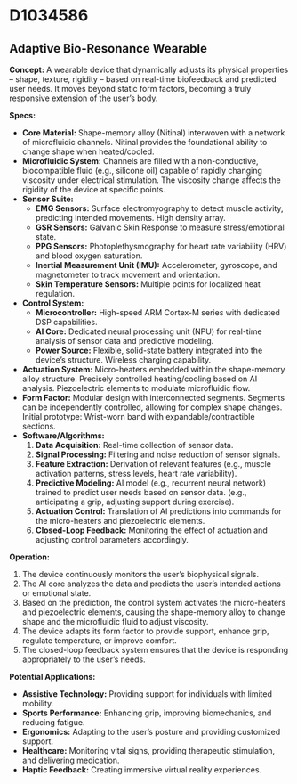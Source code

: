 # D1034586

## Adaptive Bio-Resonance Wearable

**Concept:** A wearable device that dynamically adjusts its physical properties – shape, texture, rigidity – based on real-time biofeedback and predicted user needs. It moves beyond static form factors, becoming a truly responsive extension of the user’s body.

**Specs:**

*   **Core Material:** Shape-memory alloy (Nitinal) interwoven with a network of microfluidic channels. Nitinal provides the foundational ability to change shape when heated/cooled.
*   **Microfluidic System:** Channels are filled with a non-conductive, biocompatible fluid (e.g., silicone oil) capable of rapidly changing viscosity under electrical stimulation.  The viscosity change affects the rigidity of the device at specific points.
*   **Sensor Suite:**
    *   **EMG Sensors:**  Surface electromyography to detect muscle activity, predicting intended movements.  High density array.
    *   **GSR Sensors:** Galvanic Skin Response to measure stress/emotional state.
    *   **PPG Sensors:** Photoplethysmography for heart rate variability (HRV) and blood oxygen saturation.
    *   **Inertial Measurement Unit (IMU):** Accelerometer, gyroscope, and magnetometer to track movement and orientation.
    *   **Skin Temperature Sensors:** Multiple points for localized heat regulation.
*   **Control System:**
    *   **Microcontroller:** High-speed ARM Cortex-M series with dedicated DSP capabilities.
    *   **AI Core:** Dedicated neural processing unit (NPU) for real-time analysis of sensor data and predictive modeling.
    *   **Power Source:** Flexible, solid-state battery integrated into the device’s structure. Wireless charging capability.
*   **Actuation System:** Micro-heaters embedded within the shape-memory alloy structure. Precisely controlled heating/cooling based on AI analysis.  Piezoelectric elements to modulate microfluidic flow.
*   **Form Factor:** Modular design with interconnected segments. Segments can be independently controlled, allowing for complex shape changes.  Initial prototype: Wrist-worn band with expandable/contractible sections.
*   **Software/Algorithms:**
    1.  **Data Acquisition:** Real-time collection of sensor data.
    2.  **Signal Processing:** Filtering and noise reduction of sensor signals.
    3.  **Feature Extraction:** Derivation of relevant features (e.g., muscle activation patterns, stress levels, heart rate variability).
    4.  **Predictive Modeling:** AI model (e.g., recurrent neural network) trained to predict user needs based on sensor data. (e.g., anticipating a grip, adjusting support during exercise).
    5.  **Actuation Control:** Translation of AI predictions into commands for the micro-heaters and piezoelectric elements.
    6.  **Closed-Loop Feedback:** Monitoring the effect of actuation and adjusting control parameters accordingly.

**Operation:**

1.  The device continuously monitors the user’s biophysical signals.
2.  The AI core analyzes the data and predicts the user’s intended actions or emotional state.
3.  Based on the prediction, the control system activates the micro-heaters and piezoelectric elements, causing the shape-memory alloy to change shape and the microfluidic fluid to adjust viscosity.
4.  The device adapts its form factor to provide support, enhance grip, regulate temperature, or improve comfort.
5.  The closed-loop feedback system ensures that the device is responding appropriately to the user’s needs.

**Potential Applications:**

*   **Assistive Technology:**  Providing support for individuals with limited mobility.
*   **Sports Performance:** Enhancing grip, improving biomechanics, and reducing fatigue.
*   **Ergonomics:** Adapting to the user’s posture and providing customized support.
*   **Healthcare:** Monitoring vital signs, providing therapeutic stimulation, and delivering medication.
*   **Haptic Feedback:**  Creating immersive virtual reality experiences.